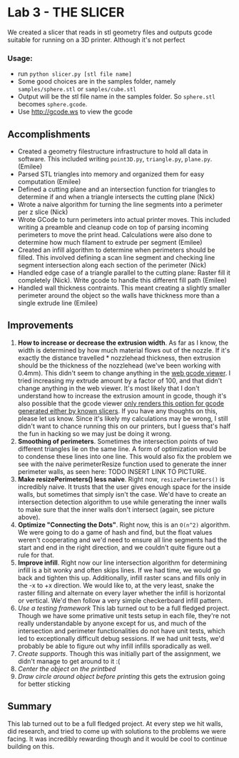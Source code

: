 # Lab 3 - THE SLICER

We created a slicer that reads in stl geometry files and outputs gcode suitable for running on a 3D printer. Although it's not perfect

### Usage:

- run `python slicer.py [stl file name]`
- Some good choices are in the samples folder, namely `samples/sphere.stl` or `samples/cube.stl`
- Output will be the stl file name in the samples folder. So `sphere.stl` becomes `sphere.gcode`.
- Use http://gcode.ws to view the gcode

## Accomplishments

- Created a geometry filestructure infrastructure to hold all data in software. This included writing `point3D.py`, `triangle.py`, `plane.py`. (Emilee)
- Parsed STL triangles into memory and organized them for easy computation (Emilee)
- Defined a cutting plane and an intersection function for triangles to determine if and when a triangle intersects the cutting plane (Nick)
- Wrote a naive algorithm for turning the line segments into a perimeter per z slice (Nick)
- Wrote GCode to turn perimeters into actual printer moves. This included writing a preamble and cleanup code on top of parsing incoming perimeters to move the print head. Calculations were also done to determine how much filament to extrude per segment (Emilee)
- Created an infill algorithm to determine when perimeters should be filled. This involved defining a scan line segment and checking line segment intersection along each section of the perimeter (Nick)
- Handled edge case of a triangle parallel to the cutting plane: Raster fill it completely (Nick). Write gcode to handle this different fill path (Emilee)
- Handled wall thickness contraints. This meant creating a slightly smaller perimeter around the object so the walls have thickness more than a single extrude line (Emilee)

## Improvements

1. **How to increase or decrease the extrusion width**. As far as I know, the width is determined by how much material flows out of the nozzle. If it's exactly the distance travelled * nozzlehead thickness, then extrusion should be the thickness of the nozzlehead (we've been working with 0.4mm). This didn't seem to change anything in the [web gcode viewer](http://gcode.ws). I tried increasing my extrude amount by a factor of 100, and that didn't change anything in the web viewer. It's most likely that I don't understand how to increase the extrusion amount in gcode, though it's also possible that the gcode viewer [only renders this option for gcode generated either by known slicers](https://github.com/hudbrog/gCodeViewer/blob/bd4a9add067a080faad0af556e0c34b1d3619a67/js/gCodeReader.js). If you have any thoughts on this, please let us know. Since it's likely my calculations may be wrong, I still didn't want to chance running this on our printers, but I guess that's half the fun in hacking so we may just be doing it wrong.
2. **Smoothing of perimeters**. Sometimes the intersection points of two different triangles lie on the same line. A form of optimization would be to condense these lines into one line. This would also fix the problem we see with the naive perimeterResize function used to generate the inner perimeter walls, as seen here: TODO INSERT LINK TO PICTURE.
3. **Make resizePerimeters() less naive**. Right now, `resizePerimeters()` is incredibly naive. It trusts that the user gives enough space for the inside walls, but sometimes that simply isn't the case. We'd have to create an intersection detection algorithm to use while generating the inner walls to make sure that the inner walls don't intersect (again, see picture above).
4. **Optimize "Connecting the Dots"**. Right now, this is an `O(n^2)` algorithm. We were going to do a game of hash and find, but the float values weren't cooperating and we'd need to ensure all line segments had the start and end in the right direction, and we couldn't quite figure out a rule for that.
5. **Improve infill**. Right now our line intersection algorithm for determining infill is a bit wonky and often skips lines. If we had time, we would go back and tighten this up. Additionally, infill raster scans and fills only in the -x to +x direction. We would like to, at the very least, snake the raster filling and alternate on every layer whether the infill is horizontal or vertical. We'd then follow a very simple checkerboard infill pattern. 
6. *Use a testing framework* This lab turned out to be a full fledged project. Though we have some primative unit tests setup in each file, they're not really understandable by anyone except for us, and much of the intersection and perimeter functionalities do not have unit tests, which led to exceptionally difficult debug sessions. If we had unit tests, we'd probably be able to figure out why infill infills sporadically as well.
7. *Create supports*. Though this was initially part of the assignment, we didn't manage to get around to it :(
8. *Center the object on the printbed*
9. *Draw circle around object before printing* this gets the extrusion going for better sticking

## Summary

This lab turned out to be a full fledged project. At every step we hit walls, did research, and tried to come up with solutions to the problems we were facing. It was incredibly rewarding though and it would be cool to continue building on this.
